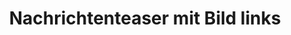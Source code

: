 ---
layout: modul
title: Nachrichtenteaser mit Bild links
description: Modul, das eine Nachricht in kompakter Form anzeigt mit dem Aufmacherbild links und dem Text rechts. Im Textfeld werden die Nachrichtenrubrik, Titel, Datum, Beschreibung sowie der Nachrichtentext angezeigt. Ebenso wird auf die tatsächliche Nachrichtenseite verlinkt.
department: modul
name: modul-news-teaser-img-left
img: media/konzepte/module/modul_news_teaser_img_left.png
---